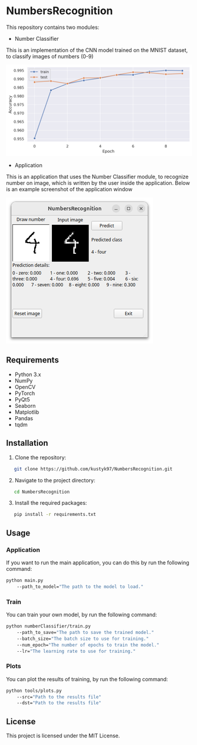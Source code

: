 # NumbersRecognition

This repository contains two modules:
- Number Classifier 

 This is an implementation of the CNN model trained on the MNIST dataset, to classify images of numbers (0-9)

 ![](figures/Acc.png)

- Application 

 This is an application that uses the Number Classifier module, to recognize number on image, which is written by the user inside the application. Below is an example screenshot of the application window 

 ![Example screen from application](figures/AppScreenshot.png)

## Requirements
- Python 3.x
- NumPy
- OpenCV
- PyTorch
- PyQt5
- Seaborn
- Matplotlib
- Pandas
- tqdm


## Installation
1. Clone the repository:
 ```bash
    git clone https://github.com/kustyk97/NumbersRecognition.git
 ```
2. Navigate to the project directory:
 ```bash
    cd NumbersRecognition
 ```
3. Install the required packages:
 ```bash
    pip install -r requirements.txt
 ```


## Usage
### Application
If you want to run the main application, you can do this by run the following command:
```bash
python main.py 
    --path_to_model="The path to the model to load."
```
### Train 
You can train your own model, by run the following command:
```bash
python numberClassifier/train.py 
    --path_to_save="The path to save the trained model."
    --batch_size="The batch size to use for training."
    --num_epoch="The number of epochs to train the model."
    --lr="The learning rate to use for training."
```
### Plots
You can plot the results of training, by run the following command:
```bash
python tools/plots.py 
    --src="Path to the results file"
    --dst="Path to the results file"
```
## License
This project is licensed under the MIT License.